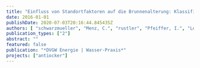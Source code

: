 ```yaml
---
title: "Einfluss von Standortfaktoren auf die Brunnenalterung: Klassifizierung der Berliner Trinkwasserbrunnen und Quantifizierung ihres Alterungspotentials"
date: 2016-01-01
publishDate: 2020-07-03T20:16:44.845435Z
authors: [ "schwarzmueller", "Menz, C.", "rustler", "Pfeiffer, I.", "Lorenzen, G.", "Grützmacher, G.", "Wicklein, A." ]
publication_types: ["2"]
abstract: ""
featured: false
publication: "*DVGW Energie | Wasser-Praxis*"
projects: ["antiocker"]
---
```


